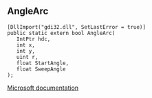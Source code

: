 ## AngleArc

```
[DllImport("gdi32.dll", SetLastError = true)]
public static extern bool AngleArc(
   IntPtr hdc,
   int x,
   int y,
   uint r,
   float StartAngle,
   float SweepAngle
);
```

[Microsoft documentation](https://docs.microsoft.com/en-us/windows/win32/api/wingdi/nf-wingdi-anglearc)
